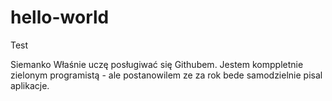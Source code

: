 # hello-world
Test

Siemanko
Właśnie uczę posługiwać się Githubem. Jestem komppletnie zielonym programistą - ale postanowilem ze za rok bede samodzielnie pisal aplikacje.
